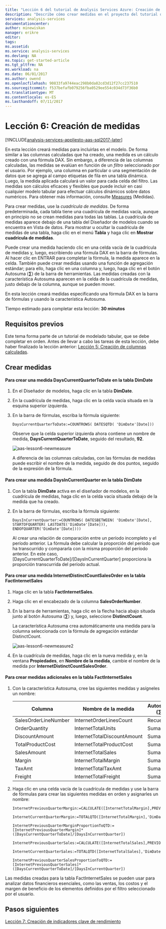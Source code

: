 ```yaml
---
title: "Lección 6 del tutorial de Analysis Services Azure: Creación de medidas | Microsoft Docs"
description: "Describe cómo crear medidas en el proyecto del tutorial de Azure Analysis Services."
services: analysis-services
documentationcenter: 
author: minewiskan
manager: erikre
editor: 
tags: 
ms.assetid: 
ms.service: analysis-services
ms.devlang: NA
ms.topic: get-started-article
ms.tgt_pltfrm: NA
ms.workload: na
ms.date: 06/01/2017
ms.author: owend
ms.openlocfilehash: 90833fa9744eac298b0da82cd3d12f27cc237510
ms.sourcegitcommit: f537befafb079256fba0529ee554c034d73f36b0
ms.translationtype: MT
ms.contentlocale: es-ES
ms.lasthandoff: 07/11/2017
---
```

# <a name="lesson-6-create-measures"></a>Lección 6: Creación de medidas

[!INCLUDE[analysis-services-appliesto-aas-sql2017-later](../../../includes/analysis-services-appliesto-aas-sql2017-later.md)]

En esta lección creará medidas para incluirlas en el modelo. De forma similar a las columnas calculadas que ha creado, una medida es un cálculo creado con una fórmula DAX. Sin embargo, a diferencia de las columnas calculadas, las medidas se evalúan en función de un *filtro* seleccionado por el usuario. Por ejemplo, una columna en particular o una segmentación de datos que se agrega al campo etiquetas de fila en una tabla dinámica. Luego, la medida aplicada calculará un valor para cada celda del filtro. Las medidas son cálculos eficaces y flexibles que puede incluir en casi cualquier modelo tabular para efectuar cálculos dinámicos sobre datos numéricos. Para obtener más información, consulte [Measures](https://docs.microsoft.com/sql/analysis-services/tabular-models/measures-ssas-tabular) (Medidas).
  
Para crear medidas, use la *cuadrícula de medidas*. De forma predeterminada, cada tabla tiene una cuadrícula de medidas vacía, aunque en principio no se crean medidas para todas las tablas. La cuadrícula de medidas aparece debajo de una tabla del Diseñador de modelos cuando se encuentra en Vista de datos. Para mostrar u ocultar la cuadrícula de medidas de una tabla, haga clic en el menú **Tabla** y haga clic en **Mostrar cuadrícula de medidas**.  
  
Puede crear una medida haciendo clic en una celda vacía de la cuadrícula de medidas y, luego, escribiendo una fórmula DAX en la barra de fórmulas. Al hacer clic en ENTRAR para completar la fórmula, la medida aparece en la celda. También puede crear medidas usando una función de agregación estándar; para ello, haga clic en una columna y, luego, haga clic en el botón Autosuma (**∑**) de la barra de herramientas. Las medidas creadas con la característica Autosuma aparecen en la celda de la cuadrícula de medidas, justo debajo de la columna, aunque se pueden mover.  
  
En esta lección creará medidas especificando una fórmula DAX en la barra de fórmulas y usando la característica Autosuma.  
  
Tiempo estimado para completar esta lección: **30 minutos**  
  
## <a name="prerequisites"></a>Requisitos previos  
Este tema forma parte de un tutorial de modelado tabular, que se debe completar en orden. Antes de llevar a cabo las tareas de esta lección, debe haber finalizado la lección anterior: [Lección 5: Creación de columnas calculadas](../tutorials/aas-lesson-5-create-calculated-columns.md).  
  
## <a name="create-measures"></a>Crear medidas  
  
#### <a name="to-create-a-dayscurrentquartertodate-measure-in-the-dimdate-table"></a>Para crear una medida DaysCurrentQuarterToDate en la tabla DimDate  
  
1.  En el Diseñador de modelos, haga clic en la tabla **DimDate**.  
  
2.  En la cuadrícula de medidas, haga clic en la celda vacía situada en la esquina superior izquierda.  
  
3.  En la barra de fórmulas, escriba la fórmula siguiente:  
  
    ```
    DaysCurrentQuarterToDate:=COUNTROWS( DATESQTD( 'DimDate'[Date])) 
    ```
  
    Observe que la celda superior izquierda ahora contiene un nombre de medida, **DaysCurrentQuarterToDate**, seguido del resultado, **92**.
    
      ![aas-lesson6-newmeasure](../tutorials/media/aas-lesson6-newmeasure.png) 
    
    A diferencia de las columnas calculadas, con las fórmulas de medidas puede escribir el nombre de la medida, seguido de dos puntos, seguido de la expresión de la fórmula.

  
#### <a name="to-create-a-daysincurrentquarter-measure-in-the-dimdate-table"></a>Para crear una medida DaysInCurrentQuarter en la tabla DimDate  
  
1.  Con la tabla **DimDate** activa en el diseñador de modelos, en la cuadrícula de medidas, haga clic en la celda vacía situada debajo de la medida que ha creado.  
  
2.  En la barra de fórmulas, escriba la fórmula siguiente:  
  
    ```
    DaysInCurrentQuarter:=COUNTROWS( DATESBETWEEN( 'DimDate'[Date], STARTOFQUARTER( LASTDATE('DimDate'[Date])), ENDOFQUARTER('DimDate'[Date])))
    ```
  
    Al crear una relación de comparación entre un período incompleto y el período anterior. La fórmula debe calcular la proporción del período que ha transcurrido y compararla con la misma proporción del período anterior. En este caso, [DaysCurrentQuarterToDate]/[DaysInCurrentQuarter] proporciona la proporción transcurrida del período actual.  
  
#### <a name="to-create-an-internetdistinctcountsalesorder-measure-in-the-factinternetsales-table"></a>Para crear una medida InternetDistinctCountSalesOrder en la tabla FactInternetSales  
  
1.  Haga clic en la tabla **FactInternetSales**.   
  
2.  Haga clic en el encabezado de la columna **SalesOrderNumber**.  
  
3.  En la barra de herramientas, haga clic en la flecha hacia abajo situada junto al botón Autosuma (**∑**) y, luego, seleccione **DistinctCount**.  
  
    La característica Autosuma crea automáticamente una medida para la columna seleccionada con la fórmula de agregación estándar DistinctCount.  
    
       ![aas-lesson6-newmeasure2](../tutorials/media/aas-lesson6-newmeasure2.png)
  
4.  En la cuadrícula de medidas, haga clic en la nueva medida y, en la ventana **Propiedades**, en **Nombre de la medida**, cambie el nombre de la medida por **InternetDistinctCountSalesOrder**. 
 
  
#### <a name="to-create-additional-measures-in-the-factinternetsales-table"></a>Para crear medidas adicionales en la tabla FactInternetSales  
  
1.  Con la característica Autosuma, cree las siguientes medidas y asígneles un nombre:  

    |Columna|Nombre de la medida|Autosuma (∑)|Fórmula|  
    |----------------|----------|-----------------|-----------|  
    |SalesOrderLineNumber|InternetOrderLinesCount|Recuento|=COUNTA([SalesOrderLineNumber])|  
    |OrderQuantity|InternetTotalUnits|Suma|=SUM([OrderQuantity])|  
    |DiscountAmount|InternetTotalDiscountAmount|Suma|=SUM([DiscountAmount])|  
    |TotalProductCost|InternetTotalProductCost|Suma|=SUM([TotalProductCost])|  
    |SalesAmount|InternetTotalSales|Suma|=SUM([SalesAmount])|  
    |Margin|InternetTotalMargin|Suma|=SUM([Margin])|  
    |TaxAmt|InternetTotalTaxAmt|Suma|=SUM([TaxAmt])|  
    |Freight|InternetTotalFreight|Suma|=SUM([Freight])|  
  
2.  Haga clic en una celda vacía de la cuadrícula de medidas y use la barra de fórmulas para crear las siguientes medidas en orden y asignarles un nombre:  
  
      ```
      InternetPreviousQuarterMargin:=CALCULATE([InternetTotalMargin],PREVIOUSQUARTER('DimDate'[Date]))
      ```
      
      ```
      InternetCurrentQuarterMargin:=TOTALQTD([InternetTotalMargin],'DimDate'[Date])
      ```
  
      ```
      InternetPreviousQuarterMarginProportionToQTD:=[InternetPreviousQuarterMargin]*([DaysCurrentQuarterToDate]/[DaysInCurrentQuarter])
      ```
  
      ```
      InternetPreviousQuarterSales:=CALCULATE([InternetTotalSales],PREVIOUSQUARTER('DimDate'[Date]))
      ```
  
      ```
      InternetCurrentQuarterSales:=TOTALQTD([InternetTotalSales],'DimDate'[Date])
      ```
      
      ```
      InternetPreviousQuarterSalesProportionToQTD:=[InternetPreviousQuarterSales]*([DaysCurrentQuarterToDate]/[DaysInCurrentQuarter])
      ```
  
Las medidas creadas para la tabla FactInternetSales se pueden usar para analizar datos financieros esenciales, como las ventas, los costos y el margen de beneficio de los elementos definidos por el filtro seleccionado por el usuario.  
  
## <a name="whats-next"></a>Pasos siguientes
[Lección 7: Creación de indicadores clave de rendimiento](../tutorials/aas-lesson-7-create-key-performance-indicators.md)  

  
